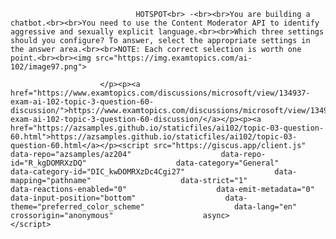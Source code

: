 <p class="card-text">
							
								HOTSPOT<br> -<br><br>You are building a chatbot.<br><br>You need to use the Content Moderator API to identify aggressive and sexually explicit language.<br><br>Which three settings should you configure? To answer, select the appropriate settings in the answer area.<br><br>NOTE: Each correct selection is worth one point.<br><br><img src="https://img.examtopics.com/ai-102/image97.png">
							
						</p><p><a href="https://www.examtopics.com/discussions/microsoft/view/134937-exam-ai-102-topic-3-question-60-discussion/">https://www.examtopics.com/discussions/microsoft/view/134937-exam-ai-102-topic-3-question-60-discussion/</a></p><p><a href="https://azsamples.github.io/staticfiles/ai102/topic-03-question-60.html">https://azsamples.github.io/staticfiles/ai102/topic-03-question-60.html</a></p><script src="https://giscus.app/client.js"                    data-repo="azsamples/az204"                    data-repo-id="R_kgDOMRXzDQ"                    data-category="General"                    data-category-id="DIC_kwDOMRXzDc4Cgi27"                    data-mapping="pathname"                    data-strict="1"                    data-reactions-enabled="0"                    data-emit-metadata="0"                    data-input-position="bottom"                    data-theme="preferred_color_scheme"                    data-lang="en"                    crossorigin="anonymous"                    async>                    </script>